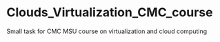 # Clouds_Virtualization_CMC_course
Small task for CMC MSU course on virtualization and cloud computing
